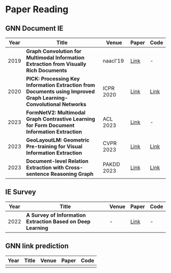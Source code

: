 # Paper Reading

## GNN Document IE

| Year | Title                                                        | Venue      | Paper                                                        | Code                                                         |
| ---- | ------------------------------------------------------------ | ---------- | ------------------------------------------------------------ | ------------------------------------------------------------ |
| 2019 | **Graph Convolution for Multimodal Information Extraction from Visually Rich Documents** | naacl'19   | [Link](https://arxiv.org/abs/1903.11279)                     | -                                                            |
| 2020 | **PICK: Processing Key Information Extraction from Documents using Improved Graph Learning-Convolutional Networks** | ICPR 2020  | [Link](https://arxiv.org/pdf/2004.07464.pdf)                 | [Link](https://github.com/wenwenyu/PICK-pytorch)             |
| 2023 | **FormNetV2: Multimodal Graph Contrastive Learning for Form Document Information Extraction** | ACL 2023   | [Link](https://arxiv.org/pdf/2305.02549.pdf)                 | -                                                            |
| 2023 | **GeoLayoutLM: Geometric Pre-training for Visual Information Extraction** | CVPR  2023 | [Link](https://openaccess.thecvf.com/content/CVPR2023/papers/Luo_GeoLayoutLM_Geometric_Pre-Training_for_Visual_Information_Extraction_CVPR_2023_paper.pdf) | [Link](https://github.com/AlibabaResearch/AdvancedLiterateMachinery/tree/main/DocumentUnderstanding/GeoLayoutLM) |
| 2023 | **Document-level Relation Extraction with Cross-sentence Reasoning Graph** | PAKDD 2023 | [Link](https://arxiv.org/pdf/2303.03912.pdf)                 | [Link](https://github.com/UESTC-LHF/GRACR)                   |



## IE Survey

| Year | Title                                                        | Venue | Paper                                                        | Code |
| ---- | ------------------------------------------------------------ | ----- | ------------------------------------------------------------ | ---- |
| 2022 | **A Survey of Information Extraction Based on Deep Learning** | -     | [Link](https://openaccess.thecvf.com/content/CVPR2023/papers/Luo_GeoLayoutLM_Geometric_Pre-Training_for_Visual_Information_Extraction_CVPR_2023_paper.pdf) | -    |



## GNN link prediction

| Year | Title | Venue | Paper | Code |
| ---- | ----- | ----- | ----- | ---- |
|      |       |       |       |      |

